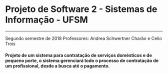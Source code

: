 # Projeto de Software 2 - Sistemas de Informação -  UFSM
 - - -

 Segundo semestre de 2018
 Professores: Andrea Schwertner Charão e Celio Trois

#### Projeto de um sistema para contratação de serviços domésticos e de pequeno porte, o sistema gerenciará todo o processo de contratação de um profissional, desde a busca até o pagamento.

